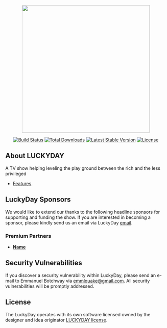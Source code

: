 <p align="center"><a href="#" target="_blank"><img src="#" width="400"></a></p>

<p align="center">
<a href="#"><img src="#" alt="Build Status"></a>
<a href="#"><img src="#" alt="Total Downloads"></a>
<a href="#"><img src="#" alt="Latest Stable Version"></a>
<a href="#"><img src="#" alt="License"></a>
</p>

## About LUCKYDAY

A TV show helping leveling the play ground between the rich and the less privileged

- [Features](Link).

## LuckyDay Sponsors

We would like to extend our thanks to the following headline sponsors for supporting and funding the show. If you are interested in becoming a sponsor, please kindly send us an email via LuckyDay [email](mailto:#).

### Premium Partners

- **[Name](Link)**

## Security Vulnerabilities

If you discover a security vulnerability within LuckyDay, please send an e-mail to Emmanuel Botchway via [emmlquake@gmail.com](mailto:emmlquake@gmail.com). All security vulnerabilities will be promptly addressed.

## License

The LuckyDay operates with its own software licensed owned by the designer and idea originator [LUCKYDAY license](#).
